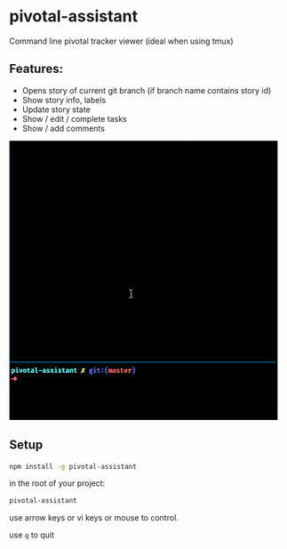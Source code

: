 # pivotal-assistant

Command line pivotal tracker viewer (ideal when using tmux)

## Features:

- Opens story of current git branch (if branch name contains story id)
- Show story info, labels
- Update story state
- Show / edit / complete tasks
- Show / add comments

![Demo](./pivotal-assistant-demo.gif)

## Setup

```sh
npm install -g pivotal-assistant
```

in the root of your project:

```sh
pivotal-assistant
```

use arrow keys or vi keys or mouse to control.

use `q` to quit
